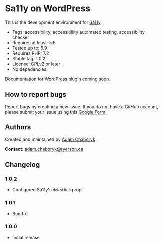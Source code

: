 # Sa11y on WordPress 
This is the development environment for [Sa11y](https://github.com/ryersondmp/sa11y).

- Tags: accessibility, accessibility automated testing, accessibility checker
- Requires at least: 5.6
- Tested up to: 5.9
- Requires PHP: 7.2
- Stable tag: 1.0.2
- License: [GPLv2 or later](http://www.gnu.org/licenses/gpl-2.0.html)
- No depedencies.

Documentation for WordPress plugin coming soon.

## How to report bugs
Report bugs by creating a new issue. If you do not have a GitHub account, please submit your issue using this [Google Form.](https://forms.gle/sjzK9XykETaoqZv99) 

## Authors
Created and maintained by [Adam Chaboryk](https://github.com/adamchaboryk).

**Contact:** [adam.chaboryk@ryerson.ca](mailto:adam.chaboryk@ryerson.ca)

## Changelog
### 1.0.2
- Configured Sa11y's `doNotRun` prop.

### 1.0.1
- Bug fix.

### 1.0.0
- Initial release